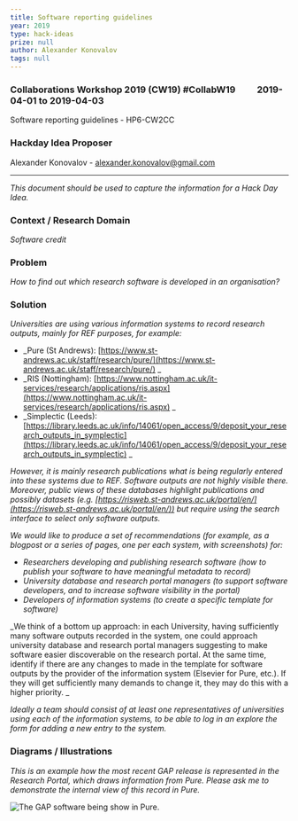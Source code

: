 ```yaml
---
title: Software reporting guidelines
year: 2019
type: hack-ideas
prize: null
author: Alexander Konovalov
tags: null
---
```

### Collaborations Workshop 2019 (CW19) #CollabW19          2019-04-01 to 2019-04-03

Software reporting guidelines - HP6-CW2CC


### **Hackday Idea Proposer**

Alexander Konovalov - alexander.konovalov@gmail.com



---


_This document should be used to capture the information for a Hack Day Idea._


### **Context / Research Domain**

_Software credit_


### **Problem**

_How to find out which research software is developed in an organisation?_


### **Solution**

_Universities are using various information systems to record research outputs, mainly for REF purposes, for example:_



*   _Pure (St Andrews): [https://www.st-andrews.ac.uk/staff/research/pure/](https://www.st-andrews.ac.uk/staff/research/pure/) _
*   _RIS (Nottingham): [https://www.nottingham.ac.uk/it-services/research/applications/ris.aspx](https://www.nottingham.ac.uk/it-services/research/applications/ris.aspx) _
*   _Simplectic (Leeds): [https://library.leeds.ac.uk/info/14061/open_access/9/deposit_your_research_outputs_in_symplectic](https://library.leeds.ac.uk/info/14061/open_access/9/deposit_your_research_outputs_in_symplectic) _

_However, it is mainly research publications what is being regularly entered into these systems due to REF. Software outputs are not highly visible there. Moreover, public views of these databases highlight publications and possibly datasets (e.g. [https://risweb.st-andrews.ac.uk/portal/en/](https://risweb.st-andrews.ac.uk/portal/en/)) but require using the search interface to select only software outputs._

_We would like to produce a set of recommendations (for example, as a blogpost or a series of pages, one per each system, with screenshots) for:_



*   _Researchers developing and publishing research software (how to publish your software to have meaningful metadata to record)_
*   _University database and research portal managers (to support software developers, and to increase software visibility in the portal)_
*   _Developers of information systems (to create a specific template for software)_

_We think of a bottom up approach: in each University, having sufficiently many software outputs recorded in the system, one could approach university database and research portal managers suggesting to make software easier discoverable on the research portal. At the same time, identify if there are any changes to made in the template for software outputs by the provider of the information system (Elsevier for Pure, etc.). If they will get sufficiently many demands to change it, they may do this with a higher priority. _

_Ideally a team should consist of at least one representatives of universities using each of the information systems, to be able to log in an explore the form for adding a new entry to the system._


### **Diagrams / Illustrations**

_This is an example how the most recent GAP release is represented in the Research Portal, which draws information from Pure. Please ask me to demonstrate the internal view of this record in Pure._


![The GAP software being show in Pure.](../images/cw19-gap-in-pure.jpg)


